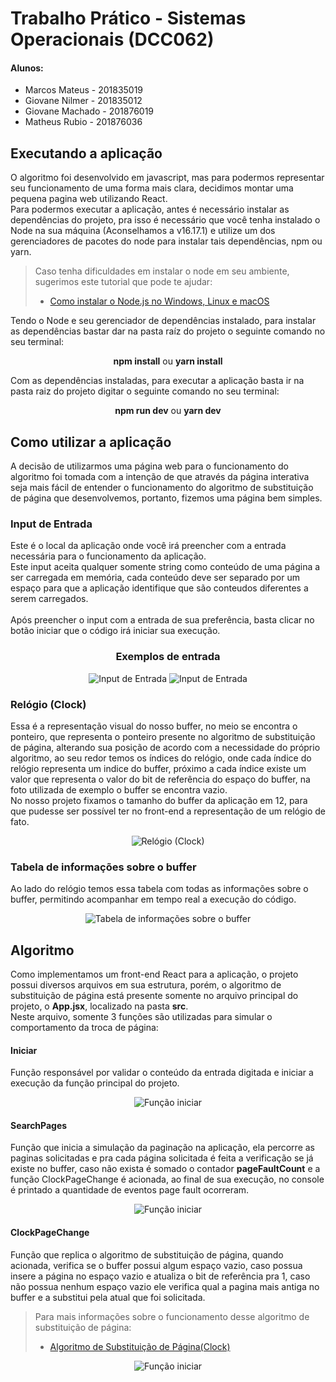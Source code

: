 # Trabalho Prático - Sistemas Operacionais (DCC062)

#### Alunos: 
- Marcos Mateus     - 201835019
- Giovane Nilmer    - 201835012
- Giovane Machado   - 201876019
- Matheus Rubio     - 201876036

## Executando a aplicação

O algoritmo foi desenvolvido em javascript, mas para podermos representar seu funcionamento de uma forma mais clara, decidimos montar uma pequena pagina web utilizando React.<br>
Para podermos executar a aplicação, antes é necessário instalar as dependências do projeto, pra isso é necessário que você tenha instalado o Node na sua máquina (Aconselhamos a v16.17.1) e utilize um dos gerenciadores de pacotes do node para instalar tais dependências, npm ou yarn.
> Caso tenha dificuldades em instalar o node em seu ambiente, sugerimos este tutorial que pode te ajudar:
>   - [Como instalar o Node.js no Windows, Linux e macOS](https://www.alura.com.br/artigos/como-instalar-node-js-windows-linux-macos?gclid=Cj0KCQiAzeSdBhC4ARIsACj36uESblTYQq2EGQBMkhM9iRSpcxIudm4kW8_El_LUE1NJBx9SFfmi25kaAlnLEALw_wcB)

Tendo o Node e seu gerenciador de dependências instalado, para instalar as dependências bastar dar na pasta raíz do projeto o seguinte comando no seu terminal:

<p align=center>
  <b>npm install</b>
	ou
 <b>yarn install</b>
</p>

Com as dependências instaladas, para executar a aplicação basta ir na pasta raiz do projeto digitar o seguinte comando no seu terminal:

<p align=center>
  <b>npm run dev</b>
	ou 
 <b>yarn dev</b>
</p>

## Como utilizar a aplicação

A decisão de utilizarmos uma página web para o funcionamento do algoritmo foi tomada com a intenção de que através da página interativa seja mais fácil de entender o funcionamento do algoritmo de substituição de página que desenvolvemos, portanto, fizemos uma página bem simples.

### Input de Entrada
Este é o local da aplicação onde você irá preencher com a entrada necessária para o funcionamento da aplicação.<br>
Este input aceita qualquer somente string como conteúdo de uma página a ser carregada em memória, cada conteúdo deve ser separado por um espaço para que a aplicação identifique que são conteudos diferentes a serem carregados.<br><br>
Após preencher o input com a entrada de sua preferência, basta clicar no botão iniciar que o código irá iniciar sua execução.

<div align="center">
  <h3>Exemplos de entrada</h3>
  <img src="https://i.imgur.com/ZNjZgdF.png" alt="Input de Entrada">
  <img src="https://i.imgur.com/F2bMtQL.png" alt="Input de Entrada">
</div>

### Relógio (Clock)
Essa é a representação visual do nosso buffer, no meio se encontra o ponteiro, que representa o ponteiro presente no algoritmo de substituição de página, alterando sua posição de acordo com a necessidade do próprio algoritmo, ao seu redor temos os índices do relógio, onde cada índice do relógio representa um indice do buffer, próximo a cada índice existe um valor que representa o valor do bit de referência do espaço do buffer, na foto utilizada de exemplo o buffer se encontra vazio.<br>
No nosso projeto fixamos o tamanho do buffer da aplicação em 12, para que pudesse ser possível ter no front-end a representação de um relógio de fato.

<div align="center">
  <img src="https://i.imgur.com/1tbd6AY.png" alt="Relógio (Clock)">
</div>

### Tabela de informações sobre o buffer
Ao lado do relógio temos essa tabela com todas as informações sobre o buffer, permitindo acompanhar em tempo real a execução do código.

<div align="center">
  <img src="https://i.imgur.com/y0CuCq7.png" alt="Tabela de informações sobre o buffer">
</div>

## Algoritmo

Como implementamos um front-end React para a aplicação, o projeto possui diversos arquivos em sua estrutura, porém, o algoritmo de substituição de página está presente somente no arquivo principal do projeto, o __App.jsx__, localizado na pasta __src__.<br>
Neste arquivo, somente 3 funções são utilizadas para simular o comportamento da troca de página:
#### Iniciar
Função responsável por validar o conteúdo da entrada digitada e iniciar a execução da função principal do projeto.
<div align="center">
  <img src="https://i.imgur.com/EzijumW.png" alt="Função iniciar">
</div>

#### SearchPages
Função que inicia a simulação da paginação na aplicação, ela percorre as paginas solicitadas e pra cada página solicitada é feita a verificação se já existe no buffer, caso não exista é somado o contador __pageFaultCount__ e a função ClockPageChange é acionada, ao final de sua execução, no console é printado a quantidade de eventos page fault ocorreram. 
<div align="center">
  <img src="https://i.imgur.com/YhFXI6G.png" alt="Função iniciar">
</div>

#### ClockPageChange
Função que replica o algoritmo de substituição de página, quando acionada, verifica se o buffer possui algum espaço vazio, caso possua insere a página no espaço vazio e atualiza o bit de referência pra 1, caso não possua nenhum espaço vazio ele verifica qual a pagina mais antiga no buffer e a substitui pela atual que foi solicitada.
> Para mais informações sobre o funcionamento desse algoritmo de substituição de página:
>   - [Algoritmo de Substituição de Página(Clock)](https://en.wikipedia.org/wiki/Page_replacement_algorithm#Clock)
<div align="center">
  <img src="https://i.imgur.com/ivy7Nkx.png" alt="Função iniciar">
</div>
